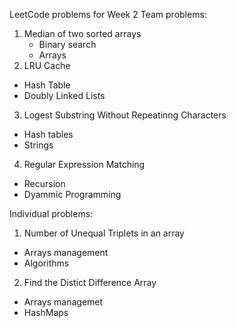 LeetCode problems for Week 2
Team problems:
1. Median of two sorted arrays
   - Binary search
   - Arrays
2. LRU Cache
  - Hash Table
  - Doubly Linked Lists
3. Logest Substring Without Repeatinng Characters
  - Hash tables
  - Strings
4. Regular Expression Matching
  - Recursion
  - Dyammic Programming

Individual problems:
1. Number of Unequal Triplets in an array
  - Arrays management
  - Algorithms
2. Find the Distict Difference Array
  - Arrays managemet
  - HashMaps 
